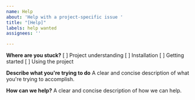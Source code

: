 ```yaml
---
name: Help
about: 'Help with a project-specific issue '
title: "[Help]"
labels: help wanted
assignees: ''

---
```


**Where are you stuck?**
[ ] Project understanding
[ ] Installation
[ ] Getting started
[ ] Using the project

**Describe what you're trying to do**
A clear and concise description of what you're trying to accomplish.

**How can we help?**
A clear and concise description of how we can help.
